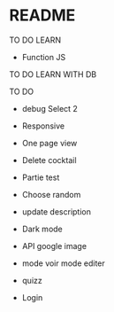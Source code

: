 # README


TO DO LEARN

* Function JS


TO DO LEARN WITH DB






TO DO

* debug Select 2

* Responsive

* One page view

* Delete cocktail

* Partie test

* Choose random

* update description

* Dark mode

* API google image

* mode voir mode editer

* quizz

* Login


